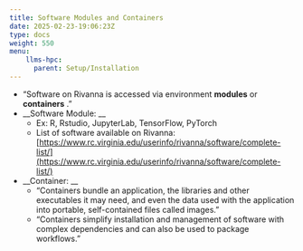 ```yaml
---
title: Software Modules and Containers
date: 2025-02-23-19:06:23Z
type: docs 
weight: 550
menu: 
    llms-hpc:
      parent: Setup/Installation
---
```



* “Software on Rivanna is accessed via environment  __modules__  or  __containers__ .”
* __Software Module: __
  * Ex: R, Rstudio, JupyterLab, TensorFlow, PyTorch
  * List of software available on Rivanna: [https://www.rc.virginia.edu/userinfo/rivanna/software/complete-list/](https://www.rc.virginia.edu/userinfo/rivanna/software/complete-list/)
* __Container: __
  * “Containers bundle an application, the libraries and other executables it may need, and even the data used with the application into portable, self-contained files called images.”
  * “Containers simplify installation and management of software with complex dependencies and can also be used to package workflows.”

